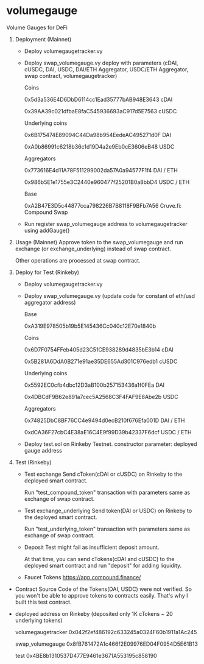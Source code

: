 # volumegauge
Volume Gauges for DeFi 

1. Deployment (Mainnet)
    - Deploy volumegaugetracker.vy
    - Deploy swap_volumegauge.vy
        deploy with parameters (cDAI, cUSDC, DAI, USDC, DAI/ETH Aggregator, USDC/ETH Aggregator, swap contract, volumegaugetracker)
        
        Coins
        
        0x5d3a536E4D6DbD6114cc1Ead35777bAB948E3643 cDAI
        
        0x39AA39c021dfbaE8faC545936693aC917d5E7563 cUSDC
        
        
        
        Underlying coins
        
        0x6B175474E89094C44Da98b954EedeAC495271d0F DAI
        
        0xA0b86991c6218b36c1d19D4a2e9Eb0cE3606eB48 USDC
        
        
        Aggregators
        
        0x773616E4d11A78F511299002da57A0a94577F1f4 DAI / ETH
        
        0x986b5E1e1755e3C2440e960477f25201B0a8bbD4 USDC / ETH
        
        

        Base
        
        0xA2B47E3D5c44877cca798226B7B8118F9BFb7A56  Cruve.fi: Compound Swap


    - Run register swap_volumegauge address to volumegaugetracker using addGauge()

2. Usage (Mainnet)
    Approve token to the swap_volumegauge and run exchange (or exchange_underlying) instead of swap contract.
    
    Other operations are processed at swap contract.

3. Deploy for Test (Rinkeby)
    - Deploy volumegaugetracker.vy
    - Deploy swap_volumegauge.vy (update code for constant of eth/usd aggregator address)
    
        Base
        
        0xA319E978505b19b5E145436Cc040c12E70e1840b
        

        Coins
        
        0x6D7F0754FFeb405d23C51CE938289d4835bE3b14 cDAI
        
        0x5B281A6DdA0B271e91ae35DE655Ad301C976edb1 cUSDC
        
        
        Underlying coins
        
        0x5592EC0cfb4dbc12D3aB100b257153436a1f0FEa DAI
        
        0x4DBCdF9B62e891a7cec5A2568C3F4FAF9E8Abe2b USDC
        

        Aggregators
        
        0x74825DbC8BF76CC4e9494d0ecB210f676Efa001D DAI / ETH
        
        0xdCA36F27cbC4E38aE16C4E9f99D39b42337F6dcf USDC / ETH
        

    - Deploy test.sol on Rinkeby Testnet.
        constructor parameter: deployed gauge address

4. Test (Rinkeby)
    - Test exchange
        Send cToken(cDAI or cUSDC) on Rinkeby to the deployed smart contract.
        
        Run "test_compound_token" transaction with parameters same as exchange of swap contract.
    
    - Test exchange_underlying
        Send token(DAI or USDC) on Rinkeby to the deployed smart contract.
        
        Run "test_underlying_token" transaction with parameters same as exchange of swap contract.
    
    - Deposit
        Test might fail as insufficient deposit amount.
        
        At that time, you can send cTokens(cDAI and cUSDC) to the deployed smart contract and run "deposit" for adding liquidity.
    
    - Faucet Tokens
        https://app.compound.finance/

* Contract Source Code of the Tokens(DAI, USDC) were not verified. So you won't be able to approve tokens to contracts easily. That's why I built this test contract.

* deployed address on Rinkeby (deposited only 1K cTokens ~ 20 underlying tokens)

    volumegaugetracker 0x042f2ef486192c633245a0324F60b1911a1Ac245
    
    swap_volumegauge 0x8fB761472A1c466f2E09976ED04F0954D5E61B13
    
    test 0x4BE8b1310537D477E9461e3671A553195c858190
